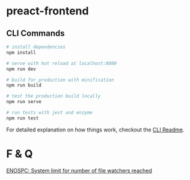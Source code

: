 # preact-frontend

## CLI Commands

```bash
# install dependencies
npm install

# serve with hot reload at localhost:8080
npm run dev

# build for production with minification
npm run build

# test the production build locally
npm run serve

# run tests with jest and enzyme
npm run test
```

For detailed explanation on how things work, checkout the [CLI Readme](https://github.com/developit/preact-cli/blob/master/README.md).

# F & Q

[ENOSPC: System limit for number of file watchers reached](https://dev.to/shawon/fix-error-enospc-system-limit-for-number-of-file-watchers-reached-pfh)

